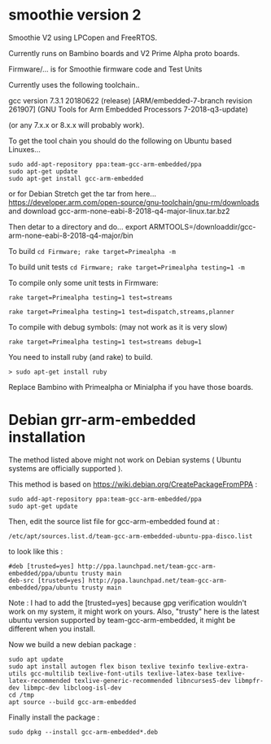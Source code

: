 # smoothie version 2
Smoothie V2 using LPCopen and FreeRTOS.

Currently runs on Bambino boards and V2 Prime Alpha proto boards.

Firmware/... is for Smoothie firmware code and Test Units

Currently uses the following toolchain..

gcc version 7.3.1 20180622 (release) [ARM/embedded-7-branch revision 261907] 
(GNU Tools for Arm Embedded Processors 7-2018-q3-update)

(or any 7.x.x or 8.x.x will probably work).

To get the tool chain you should do the following on Ubuntu based Linuxes...

    sudo add-apt-repository ppa:team-gcc-arm-embedded/ppa
    sudo apt-get update
    sudo apt-get install gcc-arm-embedded

or for Debian Stretch get the tar from here...
    https://developer.arm.com/open-source/gnu-toolchain/gnu-rm/downloads
    and download gcc-arm-none-eabi-8-2018-q4-major-linux.tar.bz2

Then detar to a directory and do...
    export ARMTOOLS=/downloaddir/gcc-arm-none-eabi-8-2018-q4-major/bin

To build ```cd Firmware; rake target=Primealpha -m```

To build unit tests ```cd Firmware; rake target=Primealpha testing=1 -m```

To compile only some unit tests in Firmware:

```rake target=Primealpha testing=1 test=streams```

```rake target=Primealpha testing=1 test=dispatch,streams,planner```

To compile with debug symbols: (may not work as it is very slow)

```rake target=Primealpha testing=1 test=streams debug=1```

You need to install ruby (and rake) to build.

```> sudo apt-get install ruby```

Replace Bambino with Primealpha or Minialpha if you have those boards.

# Debian grr-arm-embedded installation

The method listed above might not work on Debian systems ( Ubuntu systems are officially supported ).

This method is based on https://wiki.debian.org/CreatePackageFromPPA :

    sudo add-apt-repository ppa:team-gcc-arm-embedded/ppa
    sudo apt-get update
    
Then, edit the source list file for gcc-arm-embedded found at : 

    /etc/apt/sources.list.d/team-gcc-arm-embedded-ubuntu-ppa-disco.list

to look like this : 

    #deb [trusted=yes] http://ppa.launchpad.net/team-gcc-arm-embedded/ppa/ubuntu trusty main
    deb-src [trusted=yes] http://ppa.launchpad.net/team-gcc-arm-embedded/ppa/ubuntu trusty main
    
Note : I had to add the [trusted=yes] because gpg verification wouldn't work on my system, it might work on yours. Also, "trusty" here is the latest ubuntu version supported by team-gcc-arm-embedded, it might be different when you install.

Now we build a new debian package :

    sudo apt update
    sudo apt install autogen flex bison texlive texinfo texlive-extra-utils gcc-multilib texlive-font-utils texlive-latex-base texlive-latex-recommended texlive-generic-recommended libncurses5-dev libmpfr-dev libmpc-dev libcloog-isl-dev
    cd /tmp
    apt source --build gcc-arm-embedded
    
 Finally install the package : 
 
    sudo dpkg --install gcc-arm-embedded*.deb
    

    
    
 







    



    



